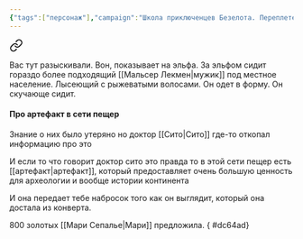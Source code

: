 ```yaml
---
{"tags":["персонаж"],"campaign":"Школа приключенцев Безелота. Переплетенные судьбы","metadated":true,"dg-publish":true,"permalink":"/malser-lekmen/","dgPassFrontmatter":true}
---
```



<div class="transclusion internal-embed is-loaded"><a class="markdown-embed-link" href="/10-sentyabrya-2023/#1db955" aria-label="Open link"><svg xmlns="http://www.w3.org/2000/svg" width="24" height="24" viewBox="0 0 24 24" fill="none" stroke="currentColor" stroke-width="2" stroke-linecap="round" stroke-linejoin="round" class="svg-icon lucide-link"><path d="M10 13a5 5 0 0 0 7.54.54l3-3a5 5 0 0 0-7.07-7.07l-1.72 1.71"></path><path d="M14 11a5 5 0 0 0-7.54-.54l-3 3a5 5 0 0 0 7.07 7.07l1.71-1.71"></path></svg></a><div class="markdown-embed">



Вас тут разыскивали. Вон, показывает на эльфа. За эльфом сидит гораздо более подходящий [[Мальсер Лекмен\|мужик]] под местное население. Лысеющий с рыжеватыми волосами. Он одет в форму. Он скучающе сидит. 

</div></div>

#### Про артефакт в сети пещер
Знание о них было утеряно но доктор [[Сито\|Сито]] где-то откопал информацию про это  
  
И если то что говорит доктор сито это правда то в этой сети пещер есть [[артефакт\|артефакт]], который предоставляет очень большую ценность для археологии и вообще истории континента

И она передает тебе набросок того как он выглядит, который она достала из конверта.

800 золотых [[Мари Сепалье\|Мари]] предложила.
{ #dc64ad}

